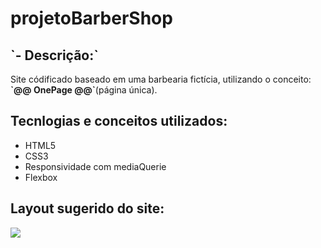 # projetoBarberShop

<h2 >`- Descrição:`</h2>
<p>
  Site códificado baseado em uma barbearia fictícia, utilizando o conceito: <span><strong>`@@ OnePage @@`</strong>(página única)</span>.
</p>

<h2 style="color=#4666ff;">Tecnlogias e conceitos utilizados:</h2>
<ul>
  <li>HTML5</li>
  <li>CSS3</li>
  <li>Responsividade com mediaQuerie</li>
  <li>Flexbox</li>
</ul>

<h2 style="color=#4666ff;"
>Layout sugerido do site:</h2>
<div>
  <img src="https://user-images.githubusercontent.com/54119712/149662193-05f17a5d-d91e-4fa2-96bb-22f22ef142cb.png"/>
</div>
